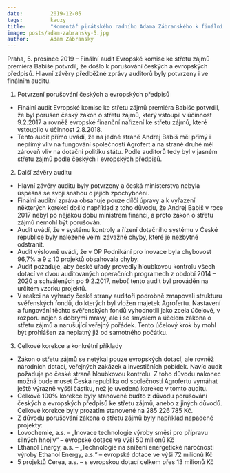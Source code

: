 ```yaml
---
date:         2019-12-05
tags:         kauzy
title:        "Komentář pirátského radního Adama Zábranského k finální auditní zprávě Evropské komise"
image: posts/adam-zabransky-5.jpg
author:       Adam Zábranský
---
```



Praha, 5. prosince 2019 – Finální audit Evropské komise ke střetu zájmů premiéra Babiše potvrdil, že došlo k porušování českých a evropských předpisů. Hlavní závěry předběžné zprávy auditorů byly potvrzeny i ve finálním auditu. 

1. Potvrzení porušování českých a evropských předpisů
* Finální audit Evropské komise ke střetu zájmů premiéra Babiše potvrdil, že byl porušen český zákon o střetu zájmů, který vstoupil v účinnost 9.2.2017 a rovněž evropské finanční nařízení ke střetu zájmů, které vstoupilo v účinnost 2.8.2018.
* Tento audit přímo uvádí, že na jedné straně Andrej Babiš měl přímý i nepřímý vliv na fungování společnosti Agrofert a na straně druhé měl zároveň vliv na dotační politiku státu. Podle auditorů tedy byl v jasném střetu zájmů podle českých i evropských předpisů.
2. Další závěry auditu
* Hlavní závěry auditu byly potvrzeny a česká ministerstva nebyla úspěšná se svoji snahou o jejich zpochybnění.
* Finální auditní zpráva obsahuje pouze dílčí úpravy a k vyřazení některých korekcí došlo například z toho důvodu, že Andrej Babiš v roce 2017 nebyl po nějakou dobu ministrem financí, a proto zákon o střetu zájmů nemohl být porušován.
* Audit uvádí, že v systému kontroly a řízení dotačního systému v České republice byly nalezené velmi závažné chyby, které je nezbytné odstranit.
* Audit výslovně uvádí, že v OP Podnikání pro inovace byla chybovost 96,7% a 9 z 10 projektů obsahovala chyby.
* Audit požaduje, aby české úřady provedly hloubkovou kontrolu všech dotací ve dvou auditovaných operačních programech z období 2014 – 2020 a schválených po 9.2.2017, neboť tento audit byl prováděn na určitém vzorku projektů.
* V reakci na výhrady české strany auditoři podrobně zmapovali strukturu svěřenských fondů, do kterých byl vložen majetek Agrofertu. Nastavení a fungování těchto svěřenských fondů vyhodnotili jako zcela účelové, v rozporu nejen s dobrými mravy, ale i se smyslem a účelem zákona o střetu zájmů a narušující veřejný pořádek. Tento účelový krok by mohl být prohlášen za neplatný již od samotného počátku.
3. Celkové korekce a konkrétní příklady
* Zákon o střetu zájmů se netýkal pouze evropských dotací, ale rovněž národních dotací, veřejných zakázek a investičních pobídek. Navíc audit požaduje po české straně hloubkovou kontrolu. Z toho důvodu nakonec možná bude muset Česká republika od společností Agrofertu vymáhat ještě výrazně vyšší částku, než je uvedená korekce v tomto auditu.
* Celkově 100% korekce byly stanovené buďto z důvodu porušování českých a evropských předpisů ke střetu zájmů, anebo z jiných důvodů. Celkové korekce byly prozatím stanovené na 285 226 785 Kč.
* Z důvodu porušování zákona o střetu zájmů byly například napadené projekty:
 * Lovochemie, a.s. – „Inovace technologie výroby směsi pro přípravu silných hnojiv“ – evropské dotace ve výši 50 milionů Kč
 * Ethanol Energy, a.s. – „Technologie na snížení energetické náročnosti výroby Ethanol Energy, a.s.“ – evropské dotace ve výši 72 milionů Kč
 * 5 projektů Cerea, a.s. – s evropskou dotací celkem přes 13 milionů Kč


